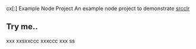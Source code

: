 cx[:] Example Node Project
An example node project to demonstrate [srcclr](https://www.srcclr.com)
## Try me..

xxx
xxsxxccc
xxxccc
xxx
ss
